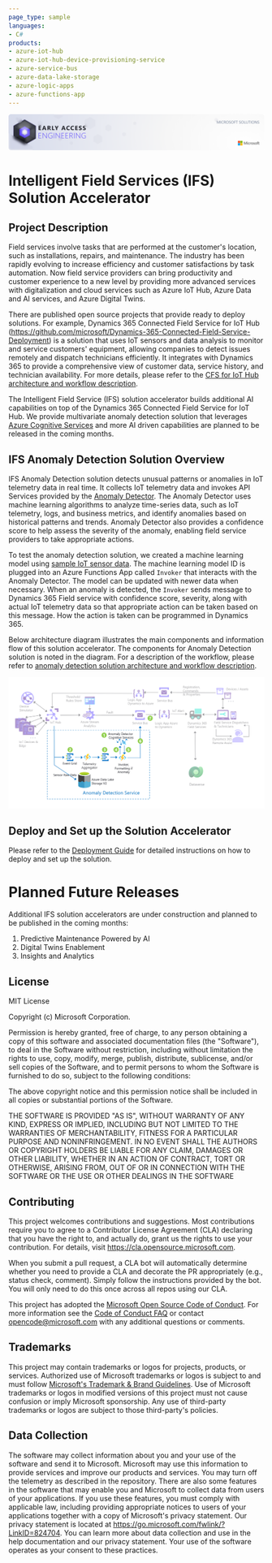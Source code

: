 ```yaml
---
page_type: sample
languages:
- C#
products:
- azure-iot-hub
- azure-iot-hub-device-provisioning-service
- azure-service-bus 
- azure-data-lake-storage
- azure-logic-apps
- azure-functions-app
---
```


![EAE Banner](./Anomaly_Detection/Docs/Media/SA-EAE-Banner.png)

# Intelligent Field Services (IFS) Solution Accelerator 

## Project Description

Field services involve tasks that are performed at the customer's location, such as installations, repairs, and maintenance. The industry has been rapidly evolving to increase efficiency and customer satisfactions by task automation. Now field service providers can bring productivity and customer experience to a new level by providing more advanced services with digitalization and cloud services such as Azure IoT Hub, Azure Data and AI services, and Azure Digital Twins. 

There are published open source projects that provide ready to deploy solutions. For example, Dynamics 365 Connected Field Service for IoT Hub (https://github.com/microsoft/Dynamics-365-Connected-Field-Service-Deployment) is a solution that uses IoT sensors and data analysis to monitor and service customers' equipment, allowing companies to detect issues remotely and dispatch technicians efficiently. It integrates with Dynamics 365 to provide a comprehensive view of customer data, service history, and technician availability. For more details, please refer to the [CFS for IoT Hub architecture and workflow description](./Anomaly_Detection/Docs/Connected_Field_Service/README.md).

The Intelligent Field Service (IFS) solution accelerator builds additional AI capabilities on top of the Dynamics 365 Connected Field Service for IoT Hub. We provide multivariate anomaly detection solution that leverages [Azure Cognitive Services](https://learn.microsoft.com/en-us/azure/cognitive-services/what-are-cognitive-services) and more AI driven capabilities are planned to be released in the coming months.

## IFS Anomaly Detection Solution Overview 

IFS Anomaly Detection solution detects unusual patterns or anomalies in IoT telemetry data in real time. It collects IoT telemetry data and invokes API Services provided by the [Anomaly Detector](https://learn.microsoft.com/en-us/azure/cognitive-services/anomaly-detector/overview). The Anomaly Detector uses machine learning algorithms to analyze time-series data, such as IoT telemetry, logs, and business metrics, and identify anomalies based on historical patterns and trends. Anomaly Detector also provides a confidence score to help assess the severity of the anomaly, enabling field service providers to take appropriate actions. 

To test the anomaly detection solution, we created a machine learning model using [sample IoT sensor data](./Anomaly_Detection/Deployment/Data/sensordata.csv). The machine learning model ID is plugged into an Azure Functions App called `Invoker` that interacts with the Anomaly Detector. The model can be updated with newer data when necessary. When an anomaly is detected, the `Invoker` sends message to Dynamics 365 Field service with confidence score, severity, along with actual IoT telemetry data so that appropriate action can be taken based on this message. How the action is taken can be programmed in Dynamics 365. 

Below architecture diagram illustrates the main components and information flow of this solution accelerator. The components for Anomaly Detection solution is noted in the diagram. For a description of the workflow, please refer to [anomaly detection solution architecture and workflow description](./Anomaly_Detection/Docs/README.md). 

![SA-Architecture-Anomaly-Detection](./Anomaly_Detection/Docs/Media/SA-Architecture-Anomaly-Detection-Stand-Out.png)

## Deploy and Set up the Solution Accelerator

Please refer to the [Deployment Guide](./Anomaly_Detection/Deployment/README.md) for detailed instructions on how to deploy and set up the solution. 

# Planned Future Releases

Additional IFS solution accelerators are under construction and planned to be published in the coming months:

1. Predictive Maintenance Powered by AI
2. Digital Twins Enablement
3. Insights and Analytics

## License
MIT License

Copyright (c) Microsoft Corporation.

Permission is hereby granted, free of charge, to any person obtaining a copy
of this software and associated documentation files (the "Software"), to deal
in the Software without restriction, including without limitation the rights
to use, copy, modify, merge, publish, distribute, sublicense, and/or sell
copies of the Software, and to permit persons to whom the Software is
furnished to do so, subject to the following conditions:

The above copyright notice and this permission notice shall be included in all
copies or substantial portions of the Software.

THE SOFTWARE IS PROVIDED "AS IS", WITHOUT WARRANTY OF ANY KIND, EXPRESS OR
IMPLIED, INCLUDING BUT NOT LIMITED TO THE WARRANTIES OF MERCHANTABILITY,
FITNESS FOR A PARTICULAR PURPOSE AND NONINFRINGEMENT. IN NO EVENT SHALL THE
AUTHORS OR COPYRIGHT HOLDERS BE LIABLE FOR ANY CLAIM, DAMAGES OR OTHER
LIABILITY, WHETHER IN AN ACTION OF CONTRACT, TORT OR OTHERWISE, ARISING FROM,
OUT OF OR IN CONNECTION WITH THE SOFTWARE OR THE USE OR OTHER DEALINGS IN THE
SOFTWARE

## Contributing
This project welcomes contributions and suggestions.  Most contributions require you to agree to a Contributor License Agreement (CLA) declaring that you have the right to, and actually do, grant us the rights to use your contribution. For details, visit https://cla.opensource.microsoft.com.

When you submit a pull request, a CLA bot will automatically determine whether you need to provide a CLA and decorate the PR appropriately (e.g., status check, comment). Simply follow the instructions provided by the bot. You will only need to do this once across all repos using our CLA.

This project has adopted the [Microsoft Open Source Code of Conduct](https://opensource.microsoft.com/codeofconduct/). For more information see the [Code of Conduct FAQ](https://opensource.microsoft.com/codeofconduct/faq/) or contact [opencode@microsoft.com](mailto:opencode@microsoft.com) with any additional questions or comments.

## Trademarks
This project may contain trademarks or logos for projects, products, or services. Authorized use of Microsoft trademarks or logos is subject to and must follow [Microsoft's Trademark & Brand Guidelines](https://www.microsoft.com/en-us/legal/intellectualproperty/trademarks/usage/general). Use of Microsoft trademarks or logos in modified versions of this project must not cause confusion or imply Microsoft sponsorship. Any use of third-party trademarks or logos are subject to those third-party's policies.

## Data Collection
The software may collect information about you and your use of the software and send it to Microsoft. Microsoft may use this information to provide services and improve our products and services. You may turn off the telemetry as described in the repository. There are also some features in the software that may enable you and Microsoft to collect data from users of your applications. If you use these features, you must comply with applicable law, including providing appropriate notices to users of your applications together with a copy of Microsoft's privacy statement. Our privacy statement is located at https://go.microsoft.com/fwlink/?LinkID=824704. You can learn more about data collection and use in the help documentation and our privacy statement. Your use of the software operates as your consent to these practices.
